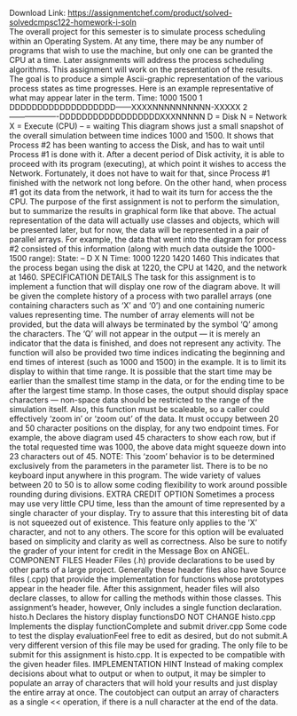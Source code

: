 Download Link: https://assignmentchef.com/product/solved-solvedcmpsc122-homework-i-soln
<br>
The overall project for this semester is to simulate process scheduling within an Operating System. At any time, there may be any number of programs that wish to use the machine, but only one can be granted the CPU at a time. Later assignments will address the process scheduling algorithms. This assignment will work on the presentation of the results. The goal is to produce a simple Ascii-graphic representation of the various process states as time progresses. Here is an example representative of what may appear later in the term. Time: 1000 1500 1 DDDDDDDDDDDDDDDDDDD——XXXXNNNNNNNNNN-XXXXX 2 ——————-DDDDDDDDDDDDDDDDDDXXXNNNNN D = Disk N = Network X = Execute (CPU) – = waiting This diagram shows just a small snapshot of the overall simulation between time indices 1000 and 1500. It shows that Process #2 has been wanting to access the Disk, and has to wait until Process #1 is done with it. After a decent period of Disk activity, it is able to proceed with its program (executing), at which point it wishes to access the Network. Fortunately, it does not have to wait for that, since Process #1 finished with the network not long before. On the other hand, when process #1 got its data from the network, it had to wait its turn for access the the CPU. The purpose of the first assignment is not to perform the simulation, but to summarize the results in graphical form like that above. The actual representation of the data will actually use classes and objects, which will be presented later, but for now, the data will be represented in a pair of parallel arrays. For example, the data that went into the diagram for process #2 consisted of this information (along with much data outside the 1000-1500 range): State: – D X N Time: 1000 1220 1420 1460 This indicates that the process began using the disk at 1220, the CPU at 1420, and the network at 1460. SPECIFICATION DETAILS The task for this assignment is to implement a function that will display one row of the diagram above. It will be given the complete history of a process with two parallel arrays (one containing characters such as ‘X’ and ‘0’) and one containing numeric values representing time. The number of array elements will not be provided, but the data will always be terminated by the symbol ‘Q’ among the characters. The ‘Q’ will not appear in the output — it is merely an indicator that the data is finished, and does not represent any activity. The function will also be provided two time indices indicating the beginning and end times of interest (such as 1000 and 1500) in the example. It is to limit its display to within that time range. It is possible that the start time may be earlier than the smallest time stamp in the data, or for the ending time to be after the largest time stamp. In those cases, the output should display space characters — non-space data should be restricted to the range of the simulation itself. Also, this function must be scaleable, so a caller could effectively ‘zoom in’ or ‘zoom out’ of the data. It must occupy between 20 and 50 character positions on the display, for any two endpoint times. For example, the above diagram used 45 characters to show each row, but if the total requested time was 1000, the above data might squeeze down into 23 characters out of 45. NOTE: This ‘zoom’ behavior is to be determined exclusively from the parameters in the parameter list. There is to be no keyboard input anywhere in this program. The wide variety of values between 20 to 50 is to allow some coding flexibility to work around possible rounding during divisions. EXTRA CREDIT OPTION Sometimes a process may use very little CPU time, less than the amount of time represented by a single character of your display. Try to assure that this interesting bit of data is not squeezed out of existence. This feature only applies to the ‘X’ character, and not to any others. The score for this option will be evaluated based on simplicity and clarity as well as correctness. Also be sure to notify the grader of your intent for credit in the Message Box on ANGEL. COMPONENT FILES Header Files (.h) provide declarations to be used by other parts of a large project. Generally these header files also have Source files (.cpp) that provide the implementation for functions whose prototypes appear in the header file. After this assignment, header files will also declare classes, to allow for calling the methods within those classes. This assignment’s header, however, Only includes a single function declaration. histo.h Declares the history display functionsDO NOT CHANGE histo.cpp Implements the display functionComplete and submit driver.cpp Some code to test the display evaluationFeel free to edit as desired, but do not submit.A very different version of this file may be used for grading. The only file to be submit for this assignment is histo.cpp. It is expected to be compatible with the given header files. IMPLEMENTATION HINT Instead of making complex decisions about what to output or when to output, it may be simpler to populate an array of characters that will hold your results and just display the entire array at once. The coutobject can output an array of characters as a single &lt;&lt; operation, if there is a null character at the end of the data.